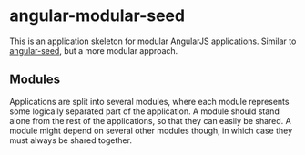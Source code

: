 # angular-modular-seed
This is an application skeleton for modular AngularJS applications. Similar to
[angular-seed](//github.com/angular/angular-seed), but a more modular approach.

## Modules
Applications are split into several modules, where each module represents some
logically separated part of the application. A module should stand alone from
the rest of the applications, so that they can easily be shared. A module might
depend on several other modules though, in which case they must always be
shared together.
